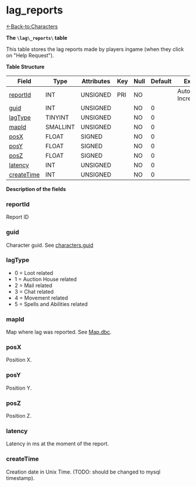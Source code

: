 # lag\_reports

[<-Back-to:Characters](database-characters)

**The `\lag\_reports\` table**

This table stores the lag reports made by players ingame (when they click on "Help Request").

**Table Structure**

| Field           | Type     | Attributes | Key | Null | Default | Extra          | Comment |
| --------------- | -------- | ---------- | --- | ---- | ------- | -------------- | ------- |
| [reportId][1]   | INT      | UNSIGNED   | PRI | NO   |         | Auto Increment |         |
| [guid][2]       | INT      | UNSIGNED   |     | NO   | 0       |                |         |
| [lagType][3]    | TINYINT  | UNSIGNED   |     | NO   | 0       |                |         |
| [mapId][4]      | SMALLINT | UNSIGNED   |     | NO   | 0       |                |         |
| [posX][5]       | FLOAT    | SIGNED     |     | NO   | 0       |                |         |
| [posY][6]       | FLOAT    | SIGNED     |     | NO   | 0       |                |         |
| [posZ][7]       | FLOAT    | SIGNED     |     | NO   | 0       |                |         |
| [latency][8]    | INT      | UNSIGNED   |     | NO   | 0       |                |         |
| [createTime][9] | INT      | UNSIGNED   |     | NO   | 0       |                |         |

[1]: #reportid
[2]: #guid
[3]: #lagtype
[4]: #mapid
[5]: #posx
[6]: #posy
[7]: #posz
[8]: #latency
[9]: #createtime

**Description of the fields**

### reportId

Report ID

### guid

Character guid. See [characters.guid](characters#guid)

### lagType

* 0 = Loot related
* 1 = Auction House related
* 2 = Mail related
* 3 = Chat related
* 4 = Movement related
* 5 = Spells and Abilities related

### mapId

Map where lag was reported. See [Map.dbc](map).

### posX

Position X.

### posY

Position Y.

### posZ

Position Z.

### latency

Latency in ms at the moment of the report.

### createTime

Creation date in Unix Time. (TODO: should be changed to mysql timestamp).
